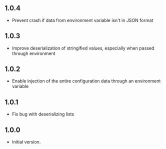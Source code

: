 ## 1.0.4

- Prevent crash if data from environment variable isn't in JSON format

## 1.0.3

- Improve deserialization of stringified values, especially when passed through environment

## 1.0.2

- Enable injection of the entire configuration data through an environment variable

## 1.0.1

- Fix bug with deserializing lists

## 1.0.0

- Initial version.
